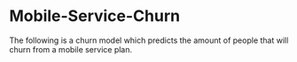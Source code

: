 # Mobile-Service-Churn
The following is a churn model which predicts the amount of people that will churn from a mobile service plan.
